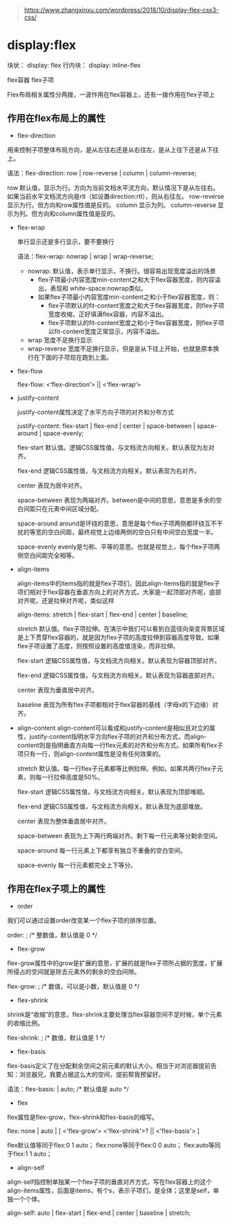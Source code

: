 > https://www.zhangxinxu.com/wordpress/2018/10/display-flex-css3-css/
# display:flex

块状： display: flex 
行内块： display: inline-flex

flex容器  flex子项

Flex布局相关属性分两拨，一波作用在flex容器上，还有一拨作用在flex子项上

## 作用在flex布局上的属性

- flex-direction

用来控制子项整体布局方向，是从左往右还是从右往左，是从上往下还是从下往上。

语法：flex-direction: row | row-reverse | column | column-reverse;

row
  默认值，显示为行。方向为当前文档水平流方向，默认情况下是从左往右。如果当前水平文档流方向是rtl（如设置direction:rtl），则从右往左。
row-reverse
  显示为行。但方向和row属性值是反的。
column
  显示为列。
column-reverse
  显示为列。但方向和column属性值是反的。
- flex-wrap

  单行显示还是多行显示，要不要换行
  
  语法：flex-wrap: nowrap | wrap | wrap-reverse;

  - nowrap:
    默认值，表示单行显示，不换行。很容易出现宽度溢出的场景
    - flex子项最小内容宽度min-content之和大于flex容器宽度，则内容溢出，表现和     white-space:nowrap类似。  
    - 如果flex子项最小内容宽度min-content之和小于flex容器宽度，则：
      - flex子项默认的fit-content宽度之和大于flex容器宽度，则flex子项宽度收缩，正好填满flex容器，内容不溢出。
      - flex子项默认的fit-content宽度之和小于flex容器宽度，则flex子项以fit-content宽度正常显示，内容不溢出。
  - wrap
    宽度不足换行显示
  - wrap-reverse
    宽度不足换行显示，但是是从下往上开始，也就是原本换行在下面的子项现在跑到上面。

- flex-flow

  flex-flow: <‘flex-direction’> || <‘flex-wrap’>

- justify-content

  justify-content属性决定了水平方向子项的对齐和分布方式

  justify-content: flex-start | flex-end | center | space-between | space-around | space-evenly;

  flex-start
  默认值。逻辑CSS属性值，与文档流方向相关。默认表现为左对齐。

  flex-end
  逻辑CSS属性值，与文档流方向相关。默认表现为右对齐。

  center
  表现为居中对齐。

  space-between
  表现为两端对齐。between是中间的意思，意思是多余的空白间距只在元素中间区域分配。

  space-around
  around是环绕的意思，意思是每个flex子项两侧都环绕互不干扰的等宽的空白间距，最终视觉上边缘两侧的空白只有中间空白宽度一半。

  space-evenly
  evenly是匀称、平等的意思。也就是视觉上，每个flex子项两侧空白间距完全相等。

- align-items

  align-items中的items指的就是flex子项们，因此align-items指的就是flex子项们相对于flex容器在垂直方向上的对齐方式，大家是一起顶部对齐呢，底部对齐呢，还是拉伸对齐呢，类似这样

  align-items: stretch | flex-start | flex-end | center | baseline;

  stretch
  默认值。flex子项拉伸。在演示中我们可以看到白蓝径向渐变背景区域是上下贯穿flex容器的，就是因为flex子项的高度拉伸到容器高度导致。如果flex子项设置了高度，则按照设置的高度值渲染，而非拉伸。

  flex-start
  逻辑CSS属性值，与文档流方向相关。默认表现为容器顶部对齐。

  flex-end
  逻辑CSS属性值，与文档流方向相关。默认表现为容器底部对齐。

  center
  表现为垂直居中对齐。

  baseline
  表现为所有flex子项都相对于flex容器的基线（字母x的下边缘）对齐。

- align-content
  align-content可以看成和justify-content是相似且对立的属性，justify-content指明水平方向flex子项的对齐和分布方式，而align-content则是指明垂直方向每一行flex元素的对齐和分布方式。如果所有flex子项只有一行，则align-content属性是没有任何效果的。
  
  stretch
  默认值。每一行flex子元素都等比例拉伸。例如，如果共两行flex子元素，则每一行拉伸高度是50%。
  
  flex-start
  逻辑CSS属性值，与文档流方向相关。默认表现为顶部堆砌。
  
  flex-end
  逻辑CSS属性值，与文档流方向相关。默认表现为底部堆放。
  
  center
  表现为整体垂直居中对齐。
  
  space-between
  表现为上下两行两端对齐。剩下每一行元素等分剩余空间。
  
  space-around
  每一行元素上下都享有独立不重叠的空白空间。
  
  space-evenly
  每一行元素都完全上下等分。
## 作用在flex子项上的属性
- order

我们可以通过设置order改变某一个flex子项的排序位置。

order: <integer>; /* 整数值，默认值是 0 */

- flex-grow

flex-grow属性中的grow是扩展的意思，扩展的就是flex子项所占据的宽度，扩展所侵占的空间就是除去元素外的剩余的空白间隙。

flex-grow: <number>; /* 数值，可以是小数，默认值是 0 */

- flex-shrink

shrink是“收缩”的意思，flex-shrink主要处理当flex容器空间不足时候，单个元素的收缩比例。

flex-shrink: <number>; /* 数值，默认值是 1 */

- flex-basis

flex-basis定义了在分配剩余空间之前元素的默认大小。相当于对浏览器提前告知：浏览器兄，我要占据这么大的空间，提前帮我预留好。

语法：flex-basis: <length> | auto; /* 默认值是 auto */

- flex

flex属性是flex-grow，flex-shrink和flex-basis的缩写。

flex: none | auto | [ <'flex-grow'> <'flex-shrink'>? || <'flex-basis'> ]

flex默认值等同于flex:0 1 auto；
flex:none等同于flex:0 0 auto；
flex:auto等同于flex:1 1 auto；

- align-self

align-self指控制单独某一个flex子项的垂直对齐方式，写在flex容器上的这个align-items属性，后面是items，有个s，表示子项们，是全体；这里是self，单独一个个体。

align-self: auto | flex-start | flex-end | center | baseline | stretch;